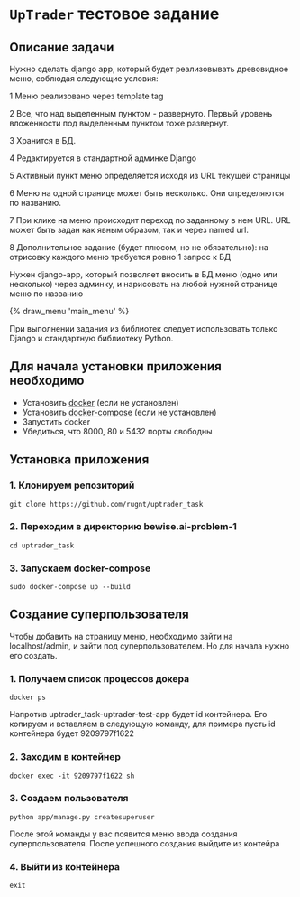 # `UpTrader` тестовое задание

## Описание задачи

Нужно сделать django app, который будет реализовывать древовидное меню, соблюдая следующие условия:

1 Меню реализовано через template tag

2 Все, что над выделенным пунктом - развернуто. Первый уровень вложенности под выделенным пунктом тоже развернут.

3 Хранится в БД.

4 Редактируется в стандартной админке Django

5 Активный пункт меню определяется исходя из URL текущей страницы

6 Меню на одной странице может быть несколько. Они определяются по названию.

7 При клике на меню происходит переход по заданному в нем URL. URL может быть задан как явным образом, так и через named url.

8 Дополнительное задание (будет плюсом, но не обязательно): на отрисовку каждого меню требуется ровно 1 запрос к БД

Нужен django-app, который позволяет вносить в БД меню (одно или несколько) через админку, и нарисовать на любой нужной странице меню по названию

{% draw_menu 'main_menu' %}

При выполнении задания из библиотек следует использовать только Django и стандартную библиотеку Python.

## Для начала установки приложения необходимо

- Установить <a href="https://docs.docker.com/engine/install/" target="_blank">docker</a> (если не установлен)
- Установить <a href="https://docs.docker.com/compose/install/" target="_blank">docker-compose</a> (если не установлен)
- Запустить docker
- Убедиться, что 8000, 80 и 5432 порты свободны

## Установка приложения

### 1. Клонируем репозиторий

    git clone https://github.com/rugnt/uptrader_task

### 2. Переходим в директорию bewise.ai-problem-1

    cd uptrader_task

### 3. Запускаем docker-compose

    sudo docker-compose up --build

## Создание суперпользователя

Чтобы добавить на страницу меню, необходимо 
зайти на localhost/admin, и зайти под суперпользователем. Но 
для начала нужно его создать.

### 1. Получаем список процессов докера

    docker ps

Напротив uptrader_task-uptrader-test-app будет id контейнера.
Его копируем и вставляем в следующую команду, для примера пусть
id контейнера будет 9209797f1622

### 2. Заходим в контейнер

    docker exec -it 9209797f1622 sh

### 3. Создаем пользователя

    python app/manage.py createsuperuser

После этой команды у вас появится меню ввода создания
суперпользователя. После успешного создания выйдите из контейра

### 4. Выйти из контейнера

    exit


